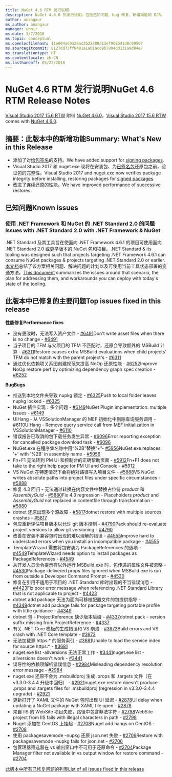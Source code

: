 ```yaml
---
title: NuGet 4.6 RTM 发行说明
description: NuGet 4.6.0 的发行说明，包括已知问题、bug 修复、新增功能和 DCR。
author: anangaur
ms.author: anangaur
manager: unnir
ms.date: 3/7/2018
ms.topic: conceptual
ms.openlocfilehash: 11e604ad9a28ac2b22880a13ef9d8b41d8c09507
ms.sourcegitcommit: 8127dd73ff8481a1a01acd9b7004dd131a9d84e7
ms.translationtype: HT
ms.contentlocale: zh-CN
ms.lasthandoff: 05/22/2018
---
```

# <a name="nuget-46-rtm-release-notes"></a><span data-ttu-id="843a3-103">NuGet 4.6 RTM 发行说明</span><span class="sxs-lookup"><span data-stu-id="843a3-103">NuGet 4.6 RTM Release Notes</span></span>

<span data-ttu-id="843a3-104">[Visual Studio 2017 15.6 RTW](https://www.visualstudio.com/news/releasenotes/vs2017-relnotes) 附带 [NuGet 4.6.0](https://dist.nuget.org/win-x86-commandline/v4.6.0/nuget.exe)。</span><span class="sxs-lookup"><span data-stu-id="843a3-104">[Visual Studio 2017 15.6 RTW](https://www.visualstudio.com/news/releasenotes/vs2017-relnotes) comes with [NuGet 4.6.0](https://dist.nuget.org/win-x86-commandline/v4.6.0/nuget.exe).</span></span>

## <a name="summary-whats-new-in-this-release"></a><span data-ttu-id="843a3-105">摘要：此版本中的新增功能</span><span class="sxs-lookup"><span data-stu-id="843a3-105">Summary: What's New in this Release</span></span>

* <span data-ttu-id="843a3-106">添加了对[给包签名](../create-packages/sign-a-package.md)的支持。</span><span class="sxs-lookup"><span data-stu-id="843a3-106">We have added support for [signing packages](../create-packages/sign-a-package.md).</span></span>
* <span data-ttu-id="843a3-107">Visual Studio 2017 和 nuget.exe 现将在安装包、为[已签名包](../reference/signed-packages-reference.md)还原包之前，验证包的完整性。</span><span class="sxs-lookup"><span data-stu-id="843a3-107">Visual Studio 2017 and nuget.exe now verifies package integrity before installing, restoring packages for [signed packages](../reference/signed-packages-reference.md).</span></span>
* <span data-ttu-id="843a3-108">改进了连续还原的性能。</span><span class="sxs-lookup"><span data-stu-id="843a3-108">We have improved performance of successive restores.</span></span>

## <a name="known-issues"></a><span data-ttu-id="843a3-109">已知问题</span><span class="sxs-lookup"><span data-stu-id="843a3-109">Known issues</span></span>

### <a name="issues-with-net-standard-20-with-net-framework--nuget"></a><span data-ttu-id="843a3-110">使用 .NET Framework 和 NuGet 的 .NET Standard 2.0 的问题</span><span class="sxs-lookup"><span data-stu-id="843a3-110">Issues with .NET Standard 2.0 with .NET Framework & NuGet</span></span> 

<span data-ttu-id="843a3-111">.NET Standard 及其工具旨在使面向 .NET Framework 4.6.1 的项目可使用面向 .NET Standard 2.0 或更早版本的 NuGet 包和项目。</span><span class="sxs-lookup"><span data-stu-id="843a3-111">.NET Standard & its tooling was designed such that projects targeting .NET Framework 4.6.1 can consume NuGet packages & projects targeting .NET Standard 2.0 or earlier.</span></span> <span data-ttu-id="843a3-112">[本文档](https://github.com/dotnet/standard/issues/481)总结了该方案相关问题、解决问题的计划以及可使用当前工具状态部署的变通方法。</span><span class="sxs-lookup"><span data-stu-id="843a3-112">[This document](https://github.com/dotnet/standard/issues/481) summarizes the issues around that scenario, the plan for addressing them, and workarounds you can deploy with today's state of the tooling.</span></span>

## <a name="top-issues-fixed-in-this-release"></a><span data-ttu-id="843a3-113">此版本中已修复的主要问题</span><span class="sxs-lookup"><span data-stu-id="843a3-113">Top issues fixed in this release</span></span>

<span data-ttu-id="843a3-114">**性能修复**</span><span class="sxs-lookup"><span data-stu-id="843a3-114">**Performance fixes**</span></span>

* <span data-ttu-id="843a3-115">没有更改时，无法写入资产文件 - [#6491](https://github.com/NuGet/Home/issues/6491)</span><span class="sxs-lookup"><span data-stu-id="843a3-115">Don't write asset files when there is no change - [#6491](https://github.com/NuGet/Home/issues/6491)</span></span>
* <span data-ttu-id="843a3-116">当子项目的 TFM 与父项目的 TFM 不匹配时，还原会导致额外的 MSBuild 计算 - [#6311](https://github.com/NuGet/Home/issues/6311)</span><span class="sxs-lookup"><span data-stu-id="843a3-116">Restore causes extra MSBuild evaluations when child projects' TFM do not match with the parent project's - [#6311](https://github.com/NuGet/Home/issues/6311)</span></span>
* <span data-ttu-id="843a3-117">通过优化依赖项关系图创建规范来提高 NoOp 还原性能 - [#6252](https://github.com/NuGet/Home/issues/6252)</span><span class="sxs-lookup"><span data-stu-id="843a3-117">Improve NoOp restore perf by optimizing dependency graph spec creation - [#6252](https://github.com/NuGet/Home/issues/6252)</span></span>

<span data-ttu-id="843a3-118">**Bug**</span><span class="sxs-lookup"><span data-stu-id="843a3-118">**Bugs**</span></span>

* <span data-ttu-id="843a3-119">推送到本地文件夹导致 nupkg 锁定 - [#6325](https://github.com/NuGet/Home/issues/6325)</span><span class="sxs-lookup"><span data-stu-id="843a3-119">Push to local folder leaves nupkg locked - [#6325](https://github.com/NuGet/Home/issues/6325)</span></span>
* <span data-ttu-id="843a3-120">NuGet 插件实现：多个问题 - [#6149](https://github.com/NuGet/Home/issues/6149)</span><span class="sxs-lookup"><span data-stu-id="843a3-120">NuGet Plugin implementation:  multiple issues - [#6149](https://github.com/NuGet/Home/issues/6149)</span></span>
* <span data-ttu-id="843a3-121">UIHang - 从 VSSolutionManager 的 MEF 初始化中删除查询服务调用 - [#6110](https://github.com/NuGet/Home/issues/6110)</span><span class="sxs-lookup"><span data-stu-id="843a3-121">UIHang - Remove query service call from MEF initialization in VSSolutionManager - [#6110](https://github.com/NuGet/Home/issues/6110)</span></span>
* <span data-ttu-id="843a3-122">错误报告已取消的包下载任务发生异常 - [#6096](https://github.com/NuGet/Home/issues/6096)</span><span class="sxs-lookup"><span data-stu-id="843a3-122">Error reporting exception for cancelled package download task - [#6096](https://github.com/NuGet/Home/issues/6096)</span></span>
* <span data-ttu-id="843a3-123">NuGet.exe 在程序集名称中用“%2B”替换“+”- [#5956](https://github.com/NuGet/Home/issues/5956)</span><span class="sxs-lookup"><span data-stu-id="843a3-123">NuGet.exe replaces '+' with '%2B' in assembly name - [#5956](https://github.com/NuGet/Home/issues/5956)</span></span>
* <span data-ttu-id="843a3-124">Fn+F1 无法转到 PM UI 和控制台的正确帮助页面 - [#5912](https://github.com/NuGet/Home/issues/5912)</span><span class="sxs-lookup"><span data-stu-id="843a3-124">Fn+F1 does not take to the right help page for PM UI and Console - [#5912](https://github.com/NuGet/Home/issues/5912)</span></span>
* <span data-ttu-id="843a3-125">VS NuGet 在特定情况下会将绝对路径写入项目文件 - [#5888](https://github.com/NuGet/Home/issues/5888)</span><span class="sxs-lookup"><span data-stu-id="843a3-125">VS NuGet writes absolute paths into project files under specific circumstances - [#5888](https://github.com/NuGet/Home/issues/5888)</span></span>
* <span data-ttu-id="843a3-126">修复 4.3 回归 - 无法通过转换在内容文件中替换占位符 $product$ 和 $AssemblyGuid$ - [#5880](https://github.com/NuGet/Home/issues/5880)</span><span class="sxs-lookup"><span data-stu-id="843a3-126">Fix 4.3 regression - Placeholders $product$ and $AssemblyGuid$ not replaced in contentfile through transformation - [#5880](https://github.com/NuGet/Home/issues/5880)</span></span>
* <span data-ttu-id="843a3-127">dotnet 还原出现多个源故障 - [#5817](https://github.com/NuGet/Home/issues/5817)</span><span class="sxs-lookup"><span data-stu-id="843a3-127">dotnet restore with multiple sources crashes - [#5817](https://github.com/NuGet/Home/issues/5817)</span></span>
* <span data-ttu-id="843a3-128">包应重新评估项目版本以允许 git 版本控制 - [#4790](https://github.com/NuGet/Home/issues/4790)</span><span class="sxs-lookup"><span data-stu-id="843a3-128">Pack should re-evaluate project versions to allow git versioning - [#4790](https://github.com/NuGet/Home/issues/4790)</span></span>
* <span data-ttu-id="843a3-129">改善在安装不兼容包时出现的难以理解的错误 - [#4555](https://github.com/NuGet/Home/issues/4555)</span><span class="sxs-lookup"><span data-stu-id="843a3-129">Improve hard to understand errors when you install an incompatible package - [#4555](https://github.com/NuGet/Home/issues/4555)</span></span>
* <span data-ttu-id="843a3-130">TemplateWizard 需要将包安装为 PackageReferences 的选项 - [#4549](https://github.com/NuGet/Home/issues/4549)</span><span class="sxs-lookup"><span data-stu-id="843a3-130">TemplateWizard needs option to install packages as PackageReferences - [#4549](https://github.com/NuGet/Home/issues/4549)</span></span>
* <span data-ttu-id="843a3-131">从开发人员命令提示符以外运行 MSBuild.exe 时，包传递的属性文件被忽略 - [#4530](https://github.com/NuGet/Home/issues/4530)</span><span class="sxs-lookup"><span data-stu-id="843a3-131">Package-delivered props files ignored when MSBuild.exe is run from outside a Developer Command Prompt - [#4530](https://github.com/NuGet/Home/issues/4530)</span></span>
* <span data-ttu-id="843a3-132">修复在引用不适用于项目的 .NET Standard 库时出现的不当错误消息 - [#4423](https://github.com/NuGet/Home/issues/4423)</span><span class="sxs-lookup"><span data-stu-id="843a3-132">Fix poor error message when referencing .NET Standard Library that is not applicable to project - [#4423](https://github.com/NuGet/Home/issues/4423)</span></span>
* <span data-ttu-id="843a3-133">dotnet add package 无法为面向可移植配置文件的包提供指导 - [#4349](https://github.com/NuGet/Home/issues/4349)</span><span class="sxs-lookup"><span data-stu-id="843a3-133">dotnet add package fails for package targeting portable profile with little guidance - [#4349](https://github.com/NuGet/Home/issues/4349)</span></span>
* <span data-ttu-id="843a3-134">dotnet 包 - ProjectReference 缺少版本后缀 - [#4337](https://github.com/NuGet/Home/issues/4337)</span><span class="sxs-lookup"><span data-stu-id="843a3-134">dotnet pack - version suffix missing from ProjectReference - [#4337](https://github.com/NuGet/Home/issues/4337)</span></span>
* <span data-ttu-id="843a3-135">有关 .NET Core 模板的生成错误和 VS 崩溃 - [#3973](https://github.com/NuGet/Home/issues/3973)</span><span class="sxs-lookup"><span data-stu-id="843a3-135">Build errors and VS crash with .NET Core template - [#3973](https://github.com/NuGet/Home/issues/3973)</span></span>
* <span data-ttu-id="843a3-136">无法加载源 https:\* 的服务索引 - [#3681](https://github.com/NuGet/Home/issues/3681)</span><span class="sxs-lookup"><span data-stu-id="843a3-136">Unable to load the service index for source https:\* - [#3681](https://github.com/NuGet/Home/issues/3681)</span></span>
* <span data-ttu-id="843a3-137">nuget.exe list -allversions 无法正常工作 - [#3441](https://github.com/NuGet/Home/issues/3441)</span><span class="sxs-lookup"><span data-stu-id="843a3-137">nuget.exe list -allversions doesn't work - [#3441](https://github.com/NuGet/Home/issues/3441)</span></span>
* <span data-ttu-id="843a3-138">误导性的依赖项解析错误信息 - [#2984](https://github.com/NuGet/Home/issues/2984)</span><span class="sxs-lookup"><span data-stu-id="843a3-138">Misleading dependency resolution error message - [#2984](https://github.com/NuGet/Home/issues/2984)</span></span>
* <span data-ttu-id="843a3-139">nuget.exe 还原不会为 .msbuildproj 生成 .props 和 .targets 文件（在 v3.3.0-3.4.4 升级中回归） - [#2921](https://github.com/NuGet/Home/issues/2921)</span><span class="sxs-lookup"><span data-stu-id="843a3-139">nuget.exe restore doesn't produce .props and .targets files for .msbuildproj (regression in v3.3.0-3.4.4 upgrade) - [#2921](https://github.com/NuGet/Home/issues/2921)</span></span>
* <span data-ttu-id="843a3-140">更新打开了 XAML 文件的 NuGet 包时出现 UI 延迟 - [#2878](https://github.com/NuGet/Home/issues/2878)</span><span class="sxs-lookup"><span data-stu-id="843a3-140">UI delay when updating a NuGet package with XAML file open - [#2878](https://github.com/NuGet/Home/issues/2878)</span></span>
* <span data-ttu-id="843a3-141">来自 IIS 的 WebSite 项目失败，路径中包含非法字符 - [#2798](https://github.com/NuGet/Home/issues/2798)</span><span class="sxs-lookup"><span data-stu-id="843a3-141">WebSite project from IIS fails with illegal characters in path - [#2798](https://github.com/NuGet/Home/issues/2798)</span></span>
* <span data-ttu-id="843a3-142">Nuget 添加在 CentOS 上挂起 - [#2708](https://github.com/NuGet/Home/issues/2708)</span><span class="sxs-lookup"><span data-stu-id="843a3-142">Nuget add hangs on CentOS - [#2708](https://github.com/NuGet/Home/issues/2708)</span></span>
* <span data-ttu-id="843a3-143">使用 packagesavemode -nupkg 还原 json.net 失败 - [#2706](https://github.com/NuGet/Home/issues/2706)</span><span class="sxs-lookup"><span data-stu-id="843a3-143">Restore with packagesavemode -nupkg fails for json.net - [#2706](https://github.com/NuGet/Home/issues/2706)</span></span>
* <span data-ttu-id="843a3-144">包管理器筛选器在 vs 输出窗口中不可用于还原命令 - [#2704](https://github.com/NuGet/Home/issues/2704)</span><span class="sxs-lookup"><span data-stu-id="843a3-144">Package Manager filter not available in vs output window for restore command - [#2704](https://github.com/NuGet/Home/issues/2704)</span></span>

[<span data-ttu-id="843a3-145">此版本中所有已修复问题的列表</span><span class="sxs-lookup"><span data-stu-id="843a3-145">List of all issues fixed in this release</span></span>](https://github.com/NuGet/Home/issues?q=is%3Aissue+is%3Aclosed+milestone%3A%224.6")
